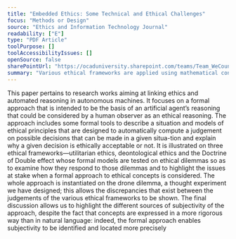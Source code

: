 ```yaml
---
title: "Embedded Ethics: Some Technical and Ethical Challenges"
focus: "Methods or Design"
source: "Ethics and Information Technology Journal"
readability: ["E"]
type: "PDF Article"
toolPurpose: []
toolAccessibilityIssues: []
openSource: false
sharePointUrl: "https://ocaduniversity.sharepoint.com/teams/Team_WeCount/Shared%20Documents/Resources%20and%20Tools/Literature%20(curated)/Embedded%20ethics%20some%20technical%20and%20ethical%20challenges.pdf"
summary: "Various ethical frameworks are applied using mathematical concepts to determine if ethical decisions can be formalized in machines.  "
---
```

This paper pertains to research works aiming at linking ethics and automated reasoning in autonomous machines. It focuses on a formal approach that is intended to be the basis of an artificial agent’s reasoning that could be considered by a human observer as an ethical reasoning. The approach includes some formal tools to describe a situation and models of ethical principles that are designed to automatically compute a judgement on possible decisions that can be made in a given situa-tion and explain why a given decision is ethically acceptable or not. It is illustrated on three ethical frameworks—utilitarian ethics, deontological ethics and the Doctrine of Double effect whose formal models are tested on ethical dilemmas so as to examine how they respond to those dilemmas and to highlight the issues at stake when a formal approach to ethical concepts is considered. The whole approach is instantiated on the drone dilemma, a thought experiment we have designed; this allows the discrepancies that exist between the judgements of the various ethical frameworks to be shown. The final discussion allows us to highlight the different sources of subjectivity of the approach, despite the fact that concepts are expressed in a more rigorous way than in natural language: indeed, the formal approach enables subjectivity to be identified and located more precisely

